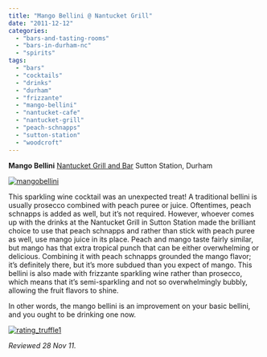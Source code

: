 ```yaml
---
title: "Mango Bellini @ Nantucket Grill"
date: "2011-12-12"
categories: 
  - "bars-and-tasting-rooms"
  - "bars-in-durham-nc"
  - "spirits"
tags: 
  - "bars"
  - "cocktails"
  - "drinks"
  - "durham"
  - "frizzante"
  - "mango-bellini"
  - "nantucket-cafe"
  - "nantucket-grill"
  - "peach-schnapps"
  - "sutton-station"
  - "woodcroft"
---
```


**Mango Bellini** [Nantucket Grill and Bar](http://www.nantucketcafeandgrill.com/) Sutton Station, Durham

[![](http://s3.amazonaws.com/thegourmez-wpmedia/2011/12/mangobellini.jpg "mangobellini")](http://s3.amazonaws.com/thegourmez-wpmedia/2011/12/mangobellini.jpg)

This sparkling wine cocktail was an unexpected treat! A traditional bellini is usually prosecco combined with peach puree or juice. Oftentimes, peach schnapps is added as well, but it’s not required. However, whoever comes up with the drinks at the Nantucket Grill in Sutton Station made the brilliant choice to use that peach schnapps and rather than stick with peach puree as well, use mango juice in its place. Peach and mango taste fairly similar, but mango has that extra tropical punch that can be either overwhelming or delicious. Combining it with peach schnapps grounded the mango flavor; it’s definitely there, but it’s more subdued than you expect of mango. This bellini is also made with frizzante sparkling wine rather than prosecco, which means that it’s semi-sparkling and not so overwhelmingly bubbly, allowing the fruit flavors to shine.

In other words, the mango bellini is an improvement on your basic bellini, and you ought to be drinking one now.

[![](http://s3.amazonaws.com/thegourmez-wpmedia/2009/02/rating_truffle1.gif "rating_truffle1")](http://s3.amazonaws.com/thegourmez-wpmedia/2009/02/rating_truffle1.gif)

_Reviewed 28 Nov 11._
